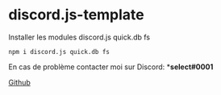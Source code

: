 # discord.js-template

Installer les modules discord.js quick.db fs

`npm i discord.js quick.db fs`

En cas de problème contacter moi sur Discord: ***select#0001**

[Github](https://github.com/select-dev/discord.js-template)
